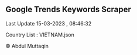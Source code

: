 

## Google Trends Keywords Scraper 
 
Last Update 15-03-2023 , 08:46:32

Country List :
VIETNAM.json



© Abdul Muttaqin 
